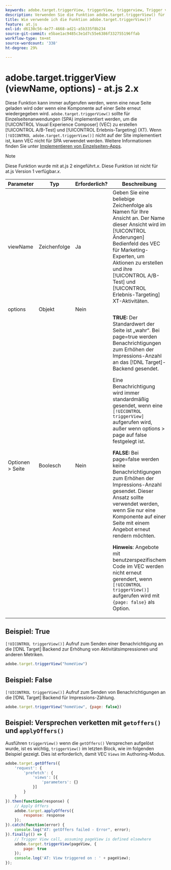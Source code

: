 ```yaml
---
keywords: adobe.target.triggerView, triggerView, triggerview, Trigger view, at.js, features, function, viewName, viewname, Ansichtsname, adobe.target.triggerView1
description: Verwenden Sie die Funktion adobe.target.triggerView() für die [!DNL Adobe Target] at.js-JavaScript-Bibliothek zur Verwendung in Einzelseiten-Apps (SPA). (at.js 2.x)
title: Wie verwende ich die Funktion adobe.target.triggerView()?
feature: at.js
exl-id: d6130c56-4e77-4668-ad21-a5b335f8b234
source-git-commit: e5bae1ac9485c3e1d7c55e6386f332755196ffab
workflow-type: tm+mt
source-wordcount: '338'
ht-degree: 29%

---
```


# adobe.target.triggerView (viewName, options) - at.js 2.x

Diese Funktion kann immer aufgerufen werden, wenn eine neue Seite geladen wird oder wenn eine Komponente auf einer Seite erneut wiedergegeben wird. `adobe.target.triggerView()` sollte für Einzelseitenanwendungen (SPA) implementiert werden, um die [!UICONTROL Visual Experience Composer] (VEC) zu erstellen [!UICONTROL A/B-Test] und [!UICONTROL Erlebnis-Targeting] (XT). Wenn `[!UICONTROL adobe.target.triggerView()]` nicht auf der Site implementiert ist, kann VEC nicht für SPA verwendet werden. Weitere Informationen finden Sie unter [Implementieren von Einzelseiten-Apps](/help/dev/implement/client-side/atjs/how-to-deployatjs/target-atjs-single-page-application.md).

>[!NOTE]
>
>Diese Funktion wurde mit at.js 2 eingeführt.*x*. Diese Funktion ist nicht für at.js Version 1 verfügbar.*x*.

| Parameter | Typ | Erforderlich? | Beschreibung |
| --- | --- | --- | --- |
| viewName | Zeichenfolge | Ja | Geben Sie eine beliebige Zeichenfolge als Namen für Ihre Ansicht an. Der Name dieser Ansicht wird im [!UICONTROL Änderungen] Bedienfeld des VEC für Marketing-Experten, um Aktionen zu erstellen und ihre [!UICONTROL A/B-Test] und [!UICONTROL Erlebnis-Targeting] XT-Aktivitäten. |
| options | Objekt | Nein |  |
| Optionen > Seite | Boolesch | Nein | **TRUE:** Der Standardwert der Seite ist „wahr“. Bei page=true werden Benachrichtigungen zum Erhöhen der Impressions-Anzahl an das [!DNL Target]-Backend gesendet.<P>Eine Benachrichtigung wird immer standardmäßig gesendet, wenn eine `[!UICONTROL triggerView]` aufgerufen wird, außer wenn options > page auf false festgelegt ist.<P>**FALSE:** Bei page=false werden keine Benachrichtigungen zum Erhöhen der Impressions-Anzahl gesendet. Dieser Ansatz sollte verwendet werden, wenn Sie nur eine Komponente auf einer Seite mit einem Angebot erneut rendern möchten.<P>**Hinweis**: Angebote mit benutzerspezifischem Code im VEC werden nicht erneut gerendert, wenn `[!UICONTROL triggerView()]` aufgerufen wird mit `{page: false}` als Option. |

## Beispiel: True

`[!UICONTROL triggerView()]` Aufruf zum Senden einer Benachrichtigung an die [!DNL Target] Backend zur Erhöhung von Aktivitätsimpressionen und anderen Metriken.

```javascript {line-numbers="true"}
adobe.target.triggerView("homeView")
```

## Beispiel: False

`[!UICONTROL triggerView()]` Aufruf zum Senden von Benachrichtigungen an die [!DNL Target] Backend für Impressions-Zählung.

```javascript {line-numbers="true"}
adobe.target.triggerView("homeView", {page: false})
```

## Beispiel: Versprechen verketten mit `getoffers()` und `applyOffers()`

Ausführen `triggerView()` wenn die `getOffers()` Versprechen aufgelöst wurde, ist es wichtig, `triggerView()` im letzten Block, wie im folgenden Beispiel gezeigt. Dies ist erforderlich, damit VEC `Views` im Authoring-Modus.

```javascript {line-numbers="true"}
adobe.target.getOffers({
    'request': {
        'prefetch': {
            'views': [{
                'parameters': {}
            }]
        }
    }
}).then(function(response) {
    // Apply Offers
    adobe.target.applyOffers({
        response: response
    });
}).catch(function(error) {
    console.log("AT: getOffers failed - Error", error);
}).finally(() => {
    // Trigger View call, assuming pageView is defined elsewhere
    adobe.target.triggerView(pageView, {
        page: true
    });
    console.log('AT: View triggered on : ' + pageView);
});
```
